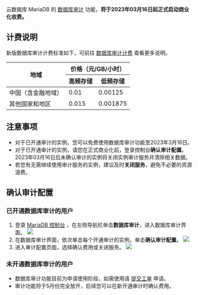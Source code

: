 云数据库 MariaDB 的 [数据库审计](https://cloud.tencent.com/document/product/237/75912) 功能，**将于2023年03月16日起正式启动商业化收费。**

## 计费说明
新版数据库审计计费标准如下，可前往 [数据库审计计费](https://cloud.tencent.com/document/product/237/86516) 查看更多说明。

<table>
<thead><tr><th rowspan=2>地域</th><th colspan=2>价格（元/GB/小时）</th></tr>
<tr><th>高频存储</th><th>低频存储</th></tr></thead>
<tbody>
<tr>
<td>中国（含金融地域）</td>
<td>0.01</td>
<td>0.00125</td></tr>
<tr>
<td>其他国家和地区</td>
<td>0.015</td>
<td>0.001875</td></tr>
</tbody></table>

## 注意事项
- 对于已开通审计的实例，您可以免费使用数据库审计功能至2023年3月16日。
- 对于已开通审计的实例，请您在正式商业化前，登录控制台**确认审计配置**。2023年03月16日后未确认审计的实例将关闭实例审计服务并清除相关数据。
- 若您有无需继续使用审计服务的实例，建议及时**关闭服务**，避免不必要的资源浪费。

## 确认审计配置
### 已开通数据库审计的用户
1. 登录 [MariaDB 控制台](https://console.cloud.tencent.com/mariadb) ，在左侧导航栏单击**数据库审计**，进入数据库审计界面。
![](https://qcloudimg.tencent-cloud.cn/raw/3c44feb475e31c76115b4f7fa824d5bd.png)
2. 在数据库审计界面，依次单击每个开通审计的实例，单击**确认审计配置**。
![](https://qcloudimg.tencent-cloud.cn/raw/4ea3710d604c35dd7bb291fc9344b821.png)
3. 进入审计配置页面，选择确认费用或关闭服务。
![](https://qcloudimg.tencent-cloud.cn/raw/e66d3c2929bf52035bfbe4283d8b3fd6.png)

### 未开通数据库审计的用户
- 数据库审计功能目前为申请使用阶段，如需使用请 [提交工单](https://console.cloud.tencent.com/workorder/category) 申请。
- 审计功能将于5月份完全放开，后续您可以在新开通审计时确认费用。
